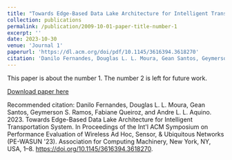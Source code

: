 ```yaml
---
title: "Towards Edge-Based Data Lake Architecture for Intelligent Transportation System"
collection: publications
permalink: /publication/2009-10-01-paper-title-number-1
excerpt: ''
date: 2023-10-30
venue: 'Journal 1'
paperurl: 'https://dl.acm.org/doi/pdf/10.1145/3616394.3618270'
citation: 'Danilo Fernandes, Douglas L. L. Moura, Gean Santos, Geymerson S. Ramos, Fabiane Queiroz, and Andre L. L. Aquino. 2023. Towards Edge-Based Data Lake Architecture for Intelligent Transportation System. In Proceedings of the Int'l ACM Symposium on Performance Evaluation of Wireless Ad Hoc, Sensor, & Ubiquitous Networks (PE-WASUN '23). Association for Computing Machinery, New York, NY, USA, 1–8. https://doi.org/10.1145/3616394.3618270'
---
```

This paper is about the number 1. The number 2 is left for future work.

[Download paper here](https://dl.acm.org/doi/pdf/10.1145/3616394.3618270)

Recommended citation: Danilo Fernandes, Douglas L. L. Moura, Gean Santos, Geymerson S. Ramos, Fabiane Queiroz, and Andre L. L. Aquino. 2023. Towards Edge-Based Data Lake Architecture for Intelligent Transportation System. In Proceedings of the Int'l ACM Symposium on Performance Evaluation of Wireless Ad Hoc, Sensor, & Ubiquitous Networks (PE-WASUN '23). Association for Computing Machinery, New York, NY, USA, 1–8. https://doi.org/10.1145/3616394.3618270.